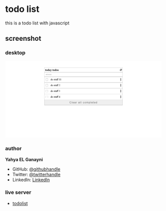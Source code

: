 # todo list

this is a todo list with javascript

## screenshot

### desktop

![desktop](./img/website-img.png)

### author

**Yahya EL Ganayni**

- GitHub: [@githubhandle](https://github.com/yahyaelganyni1)
- Twitter: [@twitterhandle](https://twitter.com/@crazy20046)
- LinkedIn: [LinkedIn](https://www.linkedin.com/in/yahya-el-ganayni-a456115b/)

### live server

- [todolist](https://yahyaelganyni1.github.io/todolist/)
